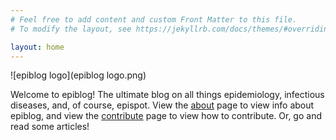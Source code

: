 ```yaml
---
# Feel free to add content and custom Front Matter to this file.
# To modify the layout, see https://jekyllrb.com/docs/themes/#overriding-theme-defaults

layout: home
---
```


![epiblog logo](epiblog logo.png)

Welcome to epiblog! The ultimate blog on all things epidemiology, infectious diseases, and, of course, epispot. View the [about](/epiblog/about) page to view info about epiblog, and view the [contribute](/epiblog/contributing) page to view how to contribute. Or, go and read some articles!